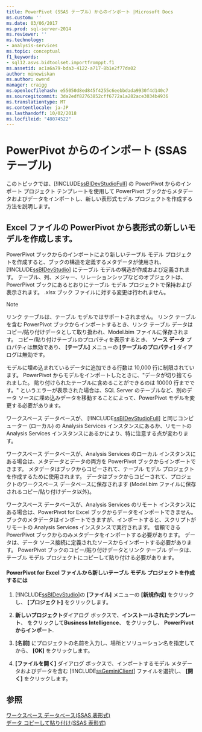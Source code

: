 ```yaml
---
title: PowerPivot (SSAS テーブル) からのインポート |Microsoft Docs
ms.custom: ''
ms.date: 03/06/2017
ms.prod: sql-server-2014
ms.reviewer: ''
ms.technology:
- analysis-services
ms.topic: conceptual
f1_keywords:
- sql12.asvs.bidtoolset.importfromppt.f1
ms.assetid: ac1a6a79-bda3-4122-a717-8b1e2f77da02
author: minewiskan
ms.author: owend
manager: craigg
ms.openlocfilehash: e55050d8ed845f4255c6eebbdada9930f4d140c7
ms.sourcegitcommit: 3da2edf82763852cff6772a1a282ace3034b4936
ms.translationtype: MT
ms.contentlocale: ja-JP
ms.lasthandoff: 10/02/2018
ms.locfileid: "48074522"
---
```

# <a name="import-from-powerpivot-ssas-tabular"></a>PowerPivot からのインポート (SSAS テーブル)
  このトピックでは、[!INCLUDE[ssBIDevStudioFull](../../includes/ssbidevstudiofull-md.md)] の PowerPivot からのインポート プロジェクト テンプレートを使用して PowerPivot ブックからメタデータおよびデータをインポートし、新しい表形式モデル プロジェクトを作成する方法を説明します。  
  
## <a name="create-a-new-tabular-model-from-a-powerpivot-for-excel-file"></a>Excel ファイルの PowerPivot から表形式の新しいモデルを作成します。  
 PowerPivot ブックからのインポートにより新しいテーブル モデル プロジェクトを作成すると、ブックの構造を定義するメタデータが使用され、[!INCLUDE[ssBIDevStudio](../../includes/ssbidevstudio-md.md)] にテーブル モデルの構造が作成および定義されます。 テーブル、列、メジャー、リレーションシップなどのオブジェクトは、PowerPivot ブックにあるとおりにテーブル モデル プロジェクトで保持および表示されます。 .xlsx ブック ファイルに対する変更は行われません。  
  
> [!NOTE]  
>  リンク テーブルは、テーブル モデルではサポートされません。 リンク テーブルを含む PowerPivot ブックからインポートするとき、リンク テーブル データはコピー/貼り付けデータとして取り扱われ、Model.bim ファイルに保存されます。 コピー/貼り付けテーブルのプロパティを表示するとき、 **ソース データ** プロパティは無効であり、 **[テーブル]** メニューの **[テーブルのプロパティ]** ダイアログは無効です。  
>   
>  モデルに埋め込まれているデータに追加できる行数は 10,000 行に制限されています。 PowerPivot からモデルをインポートしたときに、"データが切り捨てられました。 貼り付けられたテーブルに含めることができるのは 10000 行までです。" というエラーが表示された場合は、SQL Server のテーブルなど、別のデータ ソースに埋め込みデータを移動することによって、PowerPivot モデルを変更する必要があります。  
  
 ワークスペース データベースが、 [!INCLUDE[ssBIDevStudioFull](../../includes/ssbidevstudiofull-md.md)] と同じコンピューター (ローカル) の Analysis Services インスタンスにあるか、リモートの Analysis Services インスタンスにあるかにより、特に注意する点が変わります。  
  
 ワークスペース データベースが、Analysis Services のローカル インスタンスにある場合は、メタデータとデータの両方を PowerPivot ブックからインポートできます。 メタデータはブックからコピーされて、テーブル モデル プロジェクトを作成するために使用されます。 データはブックからコピーされて、プロジェクトのワークスペース データベースに保存されます (Model.bim ファイルに保存されるコピー/貼り付けデータ以外)。  
  
 ワークスペース データベースが、Analysis Services のリモート インスタンスにある場合は、PowerPivot for Excel ブックからデータをインポートできません。 ブックのメタデータはインポートできますが、インポートすると、スクリプトがリモートの Analysis Services インスタンスで実行されます。 信頼できる PowerPivot ブックからのみメタデータをインポートする必要があります。 データは、データ ソース接続に定義されたソースからインポートする必要があります。 PowerPivot ブックのコピー/貼り付けデータとリンク テーブル データは、テーブル モデル プロジェクトにコピーして貼り付ける必要があります。  
  
#### <a name="to-create-a-new-tabular-model-project-from-a-powerpivot-for-excel-file"></a>PowerPivot for Excel ファイルから新しいテーブル モデル プロジェクトを作成するには  
  
1.  [!INCLUDE[ssBIDevStudio](../../includes/ssbidevstudio-md.md)]の **[ファイル]** メニューの **[新規作成]** をクリックし、 **[プロジェクト]** をクリックします。  
  
2.  **新しいプロジェクト**ダイアログ ボックスで、**インストールされたテンプレート**、 をクリックして**Business Intelligence**、 をクリックし、 **PowerPivotからインポート**.  
  
3.  **[名前]** にプロジェクトの名前を入力し、場所とソリューション名を指定してから、 **[OK]** をクリックします。  
  
4.  **[ファイルを開く]** ダイアログ ボックスで、インポートするモデル メタデータおよびデータを含む [!INCLUDE[ssGeminiClient](../../includes/ssgeminiclient-md.md)] ファイルを選択し、 **[開く]** をクリックします。  
  
## <a name="see-also"></a>参照  
 [ワークスペース データベース&#40;SSAS 表形式&#41;](workspace-database-ssas-tabular.md)   
 [データ コピーして貼り付け&#40;SSAS 表形式&#41;](../copy-and-paste-data-ssas-tabular.md)  
  
  
